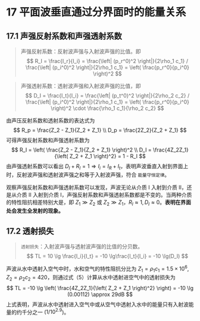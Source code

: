 # 17 平面波垂直通过分界面时的能量关系

## 17.1 声强反射系数和声强透射系数

> 声强反射系数：反射波声强与入射波声强的比值。即
> $$
> R_I = \frac{I_r}{I_i} = \frac{\left| (p_r^0)^2 \right|}{2\rho_1 c_1} / \frac{\left| (p_i^0)^2 \right|}{2\rho_1 c_1} = \left( \frac{p_r^0}{p_i^0} \right)^2
> $$

> 声强透射系数：透射波声强和入射波声强的比值，即
> $$
> D_I = \frac{I_t}{I_i} = \frac{\left| (p_t^0)^2 \right|}{2\rho_2 c_2} / \frac{\left| (p_i^0)^2 \right|}{2\rho_1 c_1} = \left( \frac{p_r^0}{p_i^0} \right)^2 \cdot \frac{\rho_1 c_1}{\rho_2 c_2}
> $$

由声压反射系数和透射系数的表达式为
$$
R_p = \frac{Z_2 - Z_1}{Z_2 + Z_1} \\
D_p = \frac{2Z_2}{Z_2 + Z_1}
$$
可得声强反射系数和声强透射系数为
$$
R_I = \left( \frac{Z_2 - Z_1}{Z_2 + Z_1} \right)^2 \\
D_I = \frac{4Z_2Z_1}{\left( Z_2 + Z_1 \right)^2} = 1 - R_I
$$
由声强透射系数可以看出 $D_I + R_I = 1 \Rightarrow I_i = I_R + I_t$，表明声波垂直入射到界面上时，反射波声强和透射波声强之和等于入射波声强，符合 `能量守恒定律`。

观察声强反射系数和声强透射系数可以发现，声波无论从介质 $\mathrm{I}$ 入射到介质 $\mathrm{II}$，还是从介质 $\mathrm{II}$ 入射到介质 $\mathrm{I}$，声强反射系数和声强透射系数都是不变的。当两种介质的特性阻抗相差特别大是，即 $Z_1 \gg Z_2$ 或 $Z_2 \gg Z_1$，$R_I \approx 1, D_I \approx 0$。**表明在界面处会发生全发射的现象。**

## 17.2 透射损失

> `透射损失`：入射波声强与透射波声强的比值的分贝数。
> $$
> TL = 10 \lg \frac{I_i}{I_t} = -10 \lg\frac{I_t}{I_i} = -10 \lg(D_I)
> $$

声波从水中透射入空气中时，水和空气的特性阻抗分比为 $Z_1 = \rho_1 c_1 = 1.5 \times 10^6, Z_2 = \rho_2 c_2 = 420$，则通过式（5）计算从水中透射进空气中的透射损失为
$$
TL = -10 \lg \left( \frac{4Z_2Z_1}{\left( Z_2 + Z_1 \right)^2} \right) = -10 \lg (0.00112) \approx 29dB
$$
上式表明，声波从水中透射进入空气中或从空气中透射入水中的能量只有入射波能量的约千分之一 ($1/10^{2.9}$)。

